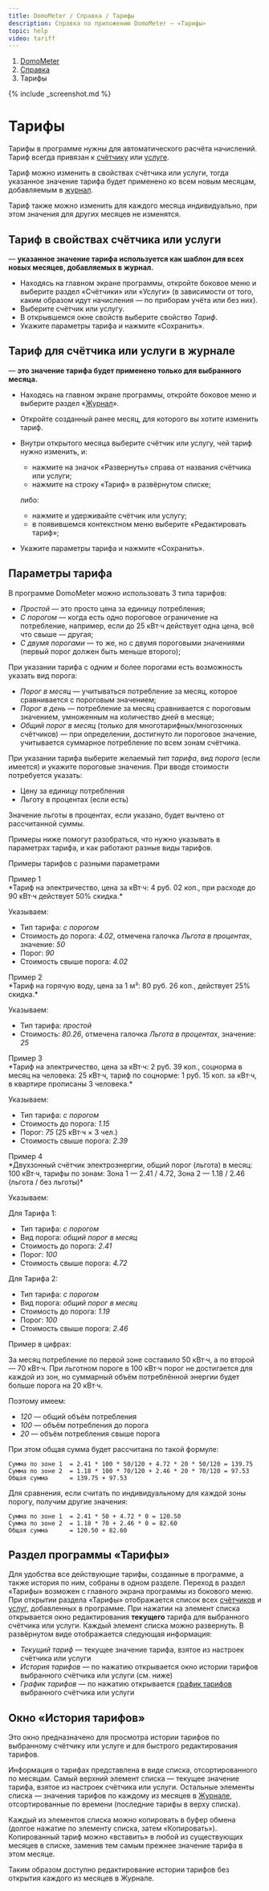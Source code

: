 ```yaml
--- 
title: DomoMeter / Справка / Тарифы
description: Справка по приложению DomoMeter — «Тарифы»
topic: help
video: tariff
--- 
```

 
<div class="row"> 
<ol class="breadcrumb pull-right"> 
  <li><a href="/">DomoMeter</a></li> 
  <li><a href="/help">Справка</a></li> 
  <li class="active">Тарифы</li>
</ol>
</div> 

<script type="text/javascript">
	var screenshots = ['/assets/img/screens/tariff-amount.png', 
	  '/assets/img/screens/tariff-history.png', 
	  '/assets/img/screens/tariff-properties.png', 
	  '/assets/img/screens/tariffs-list.png'
	];
</script>
{% include _screenshot.md %}
 
<div class="instruction" markdown="1"> 
 
# Тарифы 
  
Тарифы в программе нужны для автоматического расчёта начислений. Тариф всегда привязан к [счётчику](/help/counters) или [услуге](/help/services).  

Тариф можно изменить в свойствах счётчика или услуги, тогда указанное значение тарифа будет применено ко всем новым месяцам, добавляемым в [журнал](/help/journal).  

Тариф также можно изменить для каждого месяца индивидуально, при этом значения для других месяцев не изменятся.  

## Тариф в свойствах счётчика или услуги
— **указанное значение тарифа используется как шаблон для всех новых месяцев, добавляемых в журнал.**

* Находясь на главном экране программы, откройте боковое меню и выберите раздел «Счётчики» или «Услуги» (в зависимости от того, каким образом идут начисления — по приборам учёта или без них).
* Выберите счётчик или услугу.
* В открывшемся окне свойств выберите свойство *Тариф*.
* Укажите параметры тарифа и нажмите «Сохранить».

## Тариф для счётчика или услуги в журнале 
— **это значение тарифа будет применено только для выбранного месяца.**
 
* Находясь на главном экране программы, откройте боковое меню и выберите раздел «[Журнал](/help/journal)». 
* Откройте созданный ранее месяц, для которого вы хотите изменить тариф.
* Внутри открытого месяца выберите счётчик или услугу, чей тариф нужно изменить, и:
   * нажмите на значок «Развернуть» справа от названия счётчика или услуги;
   * нажмите на строку «Тариф» в развёрнутом списке;     

   либо:
   * нажмите и удерживайте счётчик или услугу;
   * в появившемся контекстном меню выберите «Редактировать тариф»;
   
* Укажите параметры тарифа и нажмите «Сохранить».

## Параметры тарифа
В программе DomoMeter можно использовать 3 типа тарифов:
* *Простой* — это просто цена за единицу потребления;
* *С порогом* — когда есть одно пороговое ограничение на потребление, например, если до 25 кВт·ч действует одна цена, всё что свыше — другая;
* *С двумя порогами* — то же, но с двумя пороговыми значениями (первый порог должен быть меньше второго);

При указании тарифа с одним и более порогами есть возможность указать вид порога:
* *Порог в месяц* — учитываться потребление за месяц, которое сравнивается с пороговым значением;
* *Порог в день* — потребление за месяц сравнивается с пороговым значением, умноженным на количество дней в месяце;
* *Общий порог в месяц* (только для многотарифных/многозонных счётчиков) — при определении, достигнуто ли пороговое значение, учитывается суммарное потребление по всем зонам счётчика.

При указании тарифа выберите желаемый *тип тарифа*, *вид порога* (если имеется) и укажите пороговые значения. При вводе стоимости потребуется указать:

* Цену за единицу потребления
* Льготу в процентах (если есть)

Значение льготы в процентах, если указано, будет вычтено от рассчитанной суммы.

Примеры ниже помогут разобраться, что нужно указывать в параметрах тарифа, и как работают разные виды тарифов.

<span class="toggle toggler" data-toggle="collapse" data-target="#tariff-samples">Примеры тарифов с разными параметрами</span>
<div id="tariff-samples" class="collapse fade" markdown="1">

<div class="panel panel-default">
<div class="panel-heading">Пример 1</div>
<div class="panel-body" markdown="1">
*Тариф на электричество, цена за кВт·ч: 4 руб. 02 коп., при расходе до 90 кВт·ч действует 50% скидка.*

Указываем:
* Тип тарифа: *с порогом*
* Стоимость до порога: *4.02*, отмечена галочка *Льгота в процентах*, значение: *50*
* Порог: *90*
* Стоимость свыше порога: *4.02*
</div>
</div>

<div class="panel panel-default">
<div class="panel-heading">Пример 2</div>
<div class="panel-body" markdown="1">
*Тариф на горячую воду, цена за 1 м³: 80 руб. 26 коп., действует 25% скидка.*

Указываем:
* Тип тарифа: *простой*
* Стоимость: *80.26*, отмечена галочка *Льгота в процентах*, значение: *25*
</div>
</div>

<div class="panel panel-default">
<div class="panel-heading">Пример 3</div>
<div class="panel-body" markdown="1">
*Тариф на электричество, цена за кВт·ч: 2 руб. 39 коп., соцнорма в месяц на человека: 25 кВт·ч, тариф по соцнорме: 1 руб. 15 коп. за кВт·ч, в квартире прописаны 3 человека.*

Указываем:

* Тип тарифа: *с порогом*
* Стоимость до порога: *1.15*
* Порог: *75* (25 кВт·ч × 3 чел.)
* Стоимость свыше порога: *2.39*
</div>
</div>


<div class="panel panel-default">
<div class="panel-heading">Пример 4</div>
<div class="panel-body" markdown="1">
*Двухзонный счётчик электроэнергии, общий порог (льгота) в месяц: 100 кВт·ч, тарифы по зонам: Зона 1 — 2.41 / 4.72, Зона 2 — 1.18 / 2.46 (льгота / без льготы)*

Указываем:

Для Тарифа 1:

* Тип тарифа: *с порогом*
* Вид порога: *общий порог в месяц*
* Стоимость до порога: *2.41*
* Порог: *100*
* Стоимость свыше порога: *4.72*

Для Тарифа 2:

* Тип тарифа: *с порогом*
* Вид порога: *общий порог в месяц*
* Стоимость до порога: *1.19*
* Порог: *100*
* Стоимость свыше порога: *2.46*

Пример в цифрах:

За месяц потребление по первой зоне составило 50 кВт·ч, а по второй — 70 кВт·ч. 
При льготном пороге в 100 кВт·ч порог не достигается для каждой из зон, но суммарный объём потреблённой энергии будет больше порога на 20 кВт·ч.

Поэтому имеем:

* *120* — общий объём потребления 
* *100* — объём потребления до порога
* *20* — объём потребления свыше порога

При этом общая сумма будет рассчитана по такой формуле:
```
Сумма по зоне 1  = 2.41 * 100 * 50/120 + 4.72 * 20 * 50/120 = 139.75
Сумма по зоне 2  = 1.18 * 100 * 70/120 + 2.46 * 20 * 70/120 = 97.53
Общая сумма      = 139.75 + 97.53
```

Для сравнения, если считать по индивидуальному для каждой зоны порогу, получим другие значения:
```
Сумма по зоне 1  = 2.41 * 50 + 4.72 * 0 = 120.50
Сумма по зоне 2  = 1.18 * 70 + 2.46 * 0 = 82.60
Общая сумма      = 120.50 + 82.60
```

</div>
</div>
</div> 

## Раздел программы «Тарифы»

Для удобства все действующие тарифы, созданные в программе, а также история по ним, собраны в одном разделе. Переход в раздел «Тарифы» возможен с главного экрана программы из бокового меню.
При открытии раздела «Тарифы» отображается список всех [счётчиков](/help/counters) и [услуг](/help/services), добавленных в программе.
При нажатии на элемент списка открывается окно редактирования **текущего** тарифа для выбранного счётчика или услуги.
Каждый элемент списка можно развернуть. В развёрнутом виде отображается следующая информация:

  * *Текущий тариф* — текущее значение тарифа, взятое из настроек счётчика или услуги
  * *История тарифов* — по нажатию открывается окно истории тарифов выбранного счётчика или услуги (см. ниже)
  * *График тарифов* — по нажатию открывается [график тарифов](/help/charts-tariffs) выбранного счётчика или услуги

<h2 id="history">Окно «История тарифов»</h2>

Это окно предназначено для просмотра истории тарифов по выбранному счётчику или услуге и для быстрого редактирования тарифов.

Информация о тарифах представлена в виде списка, отсортированного по месяцам. 
Самый верхний элемент списка — текущее значение тарифа, взятое из настроек счётчика или услуги.
Остальные элементы списка — значения тарифов по каждому из месяцев в [Журнале](/help/readings), отсортированные по времени (последние тарифы в верху списка).

Каждый из элементов списка можно копировать в буфер обмена (долгое нажатие по элементу списка, затем «Копировать»).
Копированный тариф можно «вставить» в любой из существующих месяцев в списке, заменив тем самым прежнее значение тарифа в этом месяце.

Таким образом доступно редактирование истории тарифов без открытия каждого из месяцев в Журнале.

</div> 